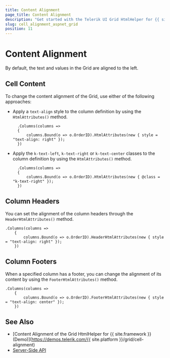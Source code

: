 ```yaml
---
title: Content Alignment
page_title: Content Alignment
description: "Get started with the Telerik UI Grid HtmlHelper for {{ site.framework }} and learn how to align the cell content, the column header, and the column footer."
slug: cell_alignment_aspnet_grid
position: 11
---
```


# Content Alignment

By default, the text and values in the Grid are aligned to the left.

## Cell Content

To change the content alignment of the Grid, use either of the following approaches:
* Apply a `text-align` style to the column definition by using the `HtmlAttributes()` method.

        .Columns(columns =>
        {
            columns.Bound(o => o.OrderID).HtmlAttributes(new { style = "text-align: right" });
        })



* Apply the `k-text-left`, `k-text-right` or `k-text-center` classes to the column definition by using the `HtmlAttributes()` method.

        .Columns(columns =>
        {
            columns.Bound(o => o.OrderID).HtmlAttributes(new { @class = "k-text-right" });
        })


## Column Headers

You can set the alignment of the column headers through the `HeaderHtmlAttributes()` method.

    .Columns(columns =>
        {
            columns.Bound(o => o.OrderID).HeaderHtmlAttributes(new { style = "text-align: right" });
        })


## Column Footers

When a specified column has a footer, you can change the alignment of its content by using the `FooterHtmlAttributes()` method.

    .Columns(columns =>
        {
            columns.Bound(o => o.OrderID).FooterHtmlAttributes(new { style = "text-align: center" });
        })


## See Also

* [Content Alignment of the Grid HtmlHelper for {{ site.framework }} (Demo)](https://demos.telerik.com/{{ site.platform }}/grid/cell-alignment)
* [Server-Side API](/api/grid)
